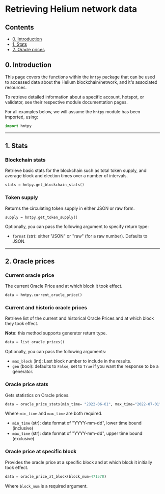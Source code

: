 # Retrieving Helium network data

## Contents

- [0. Introduction](#0-introduction)
- [1. Stats](#1-stats)
- [2. Oracle prices](#2-oracle-prices)

## 0. Introduction

This page covers the functions within the `hntpy` package that can be used to accessed data about the Helium blockchain/network, and it's associated resources.

To retrieve detailed information about a specific account, hotspot, or validator, see their respective module documentation pages.

For all examples below, we will assume the `hntpy` module has been imported, using:

```python
import hntpy
```

<hr>

## 1. Stats

### Blockchain stats

Retrieve basic stats for the blockchain such as total token supply, and average block and election times over a number of intervals.

```python
stats = hntpy.get_blockchain_stats()
```

### Token supply

Returns the circulating token supply in either JSON or raw form.

```
supply = hntpy.get_token_supply()
```

Optionally, you can pass the following argument to specify return type:

- `format` (str): either "JSON" or "raw" (for a raw number). Defaults to JSON.

<hr>

## 2. Oracle prices

### Current oracle price

The current Oracle Price and at which block it took effect.

```python
data = hntpy.current_oracle_price()
```

### Current and historic oracle prices

Retrieve list of the current and historical Oracle Prices and at which block they took effect.

**Note:** this method supports generator return type.

```python
data = list_oracle_prices()
```

Optionally, you can pass the following arguments:

- `max_block` (int): Last block number to include in the results.
- `gen` (bool): defaults to `False`, set to `True` if you want the response to be a generator.

### Oracle price stats

Gets statistics on Oracle prices.

```python
data = oracle_price_stats(min_time= "2022-06-01", max_time="2022-07-01")
```

Where `min_time` and `max_time` are both required.

- `min_time` (str): date format of "YYYY-mm-dd", lower time bound (inclusive)
- `max_time` (str): date format of "YYYY-mm-dd", upper time bound (exclusive)

### Oracle price at specific block

Provides the oracle price at a specific block and at which block it initially took effect.

```python
data = oracle_price_at_block(block_num=471570)
```

Where `block_num` is a required argument.
